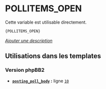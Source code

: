 # POLLITEMS_OPEN


Cette variable est utilisable directement.

```html
{POLLITEMS_OPEN}
```

[*Ajouter une description*](https://fa-tvars.appspot.com/var/POLLITEMS_OPEN)

## Utilisations dans les templates

### Version phpBB2
* __[`posting_poll_body`](../tpl/var/subsilver/posting_poll_body.md#readme) :__ ligne [`10`](../tpl/src/subsilver/posting_poll_body.tpl#L10)